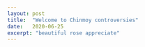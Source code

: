 ```yaml
---
layout: post
title:  "Welcome to Chinmoy controversies"
date:   2020-06-25
excerpt: "beautiful rose appreciate"
---
```

